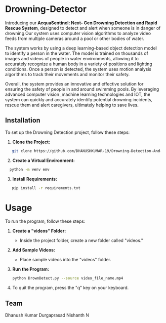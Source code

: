 # Drowning-Detector


Introducing our **AcquaSentinel: Next- Gen Drowning Detection and Rapid Rescue System**, designed to detect and alert when someone is in danger of drowning.Our system uses computer vision algorithms to analyze video feeds from multiple cameras around a pool or other bodies of water.

The system works by using a deep learning-based object detection model to identify a person in the water. The model is trained on thousands of images and videos of people in water environments, allowing it to accurately recognize a human body in a variety of positions and lighting conditions. Once a person is detected, the system uses motion analysis algorithms to track their movements and monitor their safety.

Overall, the system provides an innovative and effective solution for ensuring the safety of people in and around swimming pools. By leveraging advanced computer vision ,machine learning technologies and IOT, the system can quickly and accurately identify potential drowning incidents, rescue them and alert caregivers, ultimately helping to save lives.

## Installation

To set up the Drowning Detection project, follow these steps:

1. **Clone the Project:**
```bash
   git clone https://github.com/DHANUSHKUMAR-19/Drowning-Detection-And-Rescue-System.git
```
2. **Create a Virtual Environment:**
```bash
  python -m venv env
```
3. **Install Requirements:**
```bash
   pip install -r requirements.txt
```

# Usage

To run the program, follow these steps:

1. **Create a "videos" Folder:**
   - Inside the project folder, create a new folder called "videos."

2. **Add Sample Videos:**
   - Place sample videos into the "videos" folder.

3. **Run the Program:**
   ```bash
   python DrownDetect.py --source video_file_name.mp4
5. To quit the program, press the "q" key on your keyboard.

## Team
Dhanush Kumar
Durgaprasad
Nishanth N